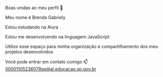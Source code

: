 Boas vindas ao meu perfil 💙

Meu nome é Brenda Gabriely

Estou estudando na Alura

Estou me desenvolvendo na linguagem JavaScript

Utilizo esse espaço para minha organização e compartilhamento dos meu projetos desenvolvidos

Você pode entrar em contato comigo 📫
00001105236079sp@al.educacao.sp.gov.br
